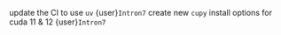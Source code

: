 update the CI to use `uv` {user}`Intron7`
create new `cupy` install options for cuda 11 & 12 {user}`Intron7`
